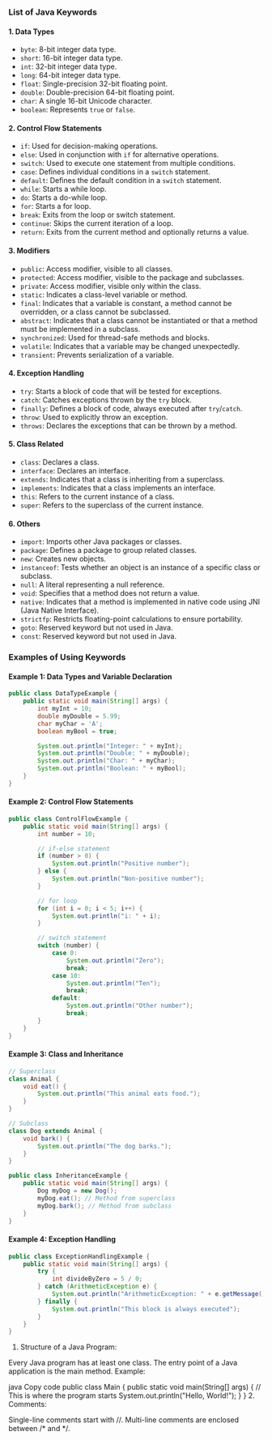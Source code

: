 
### List of Java Keywords

#### 1. **Data Types**
- `byte`: 8-bit integer data type.
- `short`: 16-bit integer data type.
- `int`: 32-bit integer data type.
- `long`: 64-bit integer data type.
- `float`: Single-precision 32-bit floating point.
- `double`: Double-precision 64-bit floating point.
- `char`: A single 16-bit Unicode character.
- `boolean`: Represents `true` or `false`.

#### 2. **Control Flow Statements**
- `if`: Used for decision-making operations.
- `else`: Used in conjunction with `if` for alternative operations.
- `switch`: Used to execute one statement from multiple conditions.
- `case`: Defines individual conditions in a `switch` statement.
- `default`: Defines the default condition in a `switch` statement.
- `while`: Starts a while loop.
- `do`: Starts a do-while loop.
- `for`: Starts a for loop.
- `break`: Exits from the loop or switch statement.
- `continue`: Skips the current iteration of a loop.
- `return`: Exits from the current method and optionally returns a value.

#### 3. **Modifiers**
- `public`: Access modifier, visible to all classes.
- `protected`: Access modifier, visible to the package and subclasses.
- `private`: Access modifier, visible only within the class.
- `static`: Indicates a class-level variable or method.
- `final`: Indicates that a variable is constant, a method cannot be overridden, or a class cannot be subclassed.
- `abstract`: Indicates that a class cannot be instantiated or that a method must be implemented in a subclass.
- `synchronized`: Used for thread-safe methods and blocks.
- `volatile`: Indicates that a variable may be changed unexpectedly.
- `transient`: Prevents serialization of a variable.

#### 4. **Exception Handling**
- `try`: Starts a block of code that will be tested for exceptions.
- `catch`: Catches exceptions thrown by the `try` block.
- `finally`: Defines a block of code, always executed after `try`/`catch`.
- `throw`: Used to explicitly throw an exception.
- `throws`: Declares the exceptions that can be thrown by a method.

#### 5. **Class Related**
- `class`: Declares a class.
- `interface`: Declares an interface.
- `extends`: Indicates that a class is inheriting from a superclass.
- `implements`: Indicates that a class implements an interface.
- `this`: Refers to the current instance of a class.
- `super`: Refers to the superclass of the current instance.

#### 6. **Others**
- `import`: Imports other Java packages or classes.
- `package`: Defines a package to group related classes.
- `new`: Creates new objects.
- `instanceof`: Tests whether an object is an instance of a specific class or subclass.
- `null`: A literal representing a null reference.
- `void`: Specifies that a method does not return a value.
- `native`: Indicates that a method is implemented in native code using JNI (Java Native Interface).
- `strictfp`: Restricts floating-point calculations to ensure portability.
- `goto`: Reserved keyword but not used in Java.
- `const`: Reserved keyword but not used in Java.

### Examples of Using Keywords

#### Example 1: Data Types and Variable Declaration
```java
public class DataTypeExample {
    public static void main(String[] args) {
        int myInt = 10;
        double myDouble = 5.99;
        char myChar = 'A';
        boolean myBool = true;

        System.out.println("Integer: " + myInt);
        System.out.println("Double: " + myDouble);
        System.out.println("Char: " + myChar);
        System.out.println("Boolean: " + myBool);
    }
}
```

#### Example 2: Control Flow Statements
```java
public class ControlFlowExample {
    public static void main(String[] args) {
        int number = 10;

        // if-else statement
        if (number > 0) {
            System.out.println("Positive number");
        } else {
            System.out.println("Non-positive number");
        }

        // for loop
        for (int i = 0; i < 5; i++) {
            System.out.println("i: " + i);
        }

        // switch statement
        switch (number) {
            case 0:
                System.out.println("Zero");
                break;
            case 10:
                System.out.println("Ten");
                break;
            default:
                System.out.println("Other number");
                break;
        }
    }
}
```

#### Example 3: Class and Inheritance
```java
// Superclass
class Animal {
    void eat() {
        System.out.println("This animal eats food.");
    }
}

// Subclass
class Dog extends Animal {
    void bark() {
        System.out.println("The dog barks.");
    }
}

public class InheritanceExample {
    public static void main(String[] args) {
        Dog myDog = new Dog();
        myDog.eat(); // Method from superclass
        myDog.bark(); // Method from subclass
    }
}
```

#### Example 4: Exception Handling
```java
public class ExceptionHandlingExample {
    public static void main(String[] args) {
        try {
            int divideByZero = 5 / 0;
        } catch (ArithmeticException e) {
            System.out.println("ArithmeticException: " + e.getMessage());
        } finally {
            System.out.println("This block is always executed");
        }
    }
}
```

1. Structure of a Java Program:

Every Java program has at least one class.
The entry point of a Java application is the main method.
Example:

java
Copy code
public class Main {
public static void main(String[] args) {
// This is where the program starts
System.out.println("Hello, World!");
}
}
2. Comments:

Single-line comments start with //.
Multi-line comments are enclosed between /* and */.